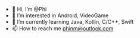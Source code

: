 - 👋 Hi, I’m @Phi
- 👀 I’m interested in Android, VideoGame
- 🌱 I’m currently learning Java, Kotlin, C/C++, Swift
- 📫 How to reach me phinm@outlook.com

<!---
manhphi65/manhphi65 is a ✨ special ✨ repository because its `README.md` (this file) appears on your GitHub profile.
You can click the Preview link to take a look at your changes.
--->
